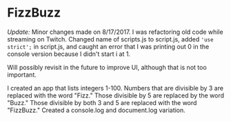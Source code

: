 # FizzBuzz

*Update:* Minor changes made on 8/17/2017. I was refactoring old code while streaming on Twitch. Changed name of scripts.js to script.js, added `'use strict';` in script.js, and caught an error that I was printing out 0 in the console version because I didn't start i at 1.

Will possibly revisit in the future to improve UI, although that is not too important.

I created an app that lists integers 1-100.
Numbers that are divisible by 3 are replaced with the word "Fizz."
Those divisible by 5 are replaced by the word "Buzz."
Those divisible by both 3 and 5 are replaced with the word "FizzBuzz."
Created a console.log and document.log variation.
